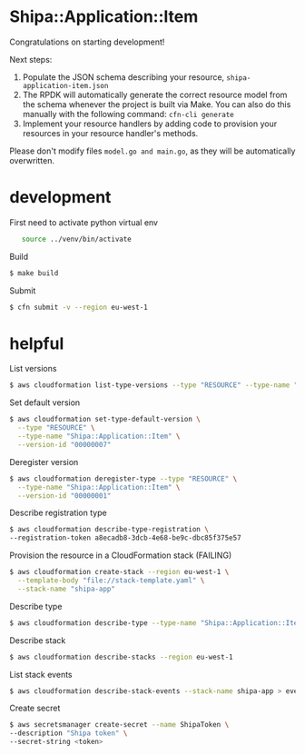 # Shipa::Application::Item

Congratulations on starting development!

Next steps:

1. Populate the JSON schema describing your resource, `shipa-application-item.json`
2. The RPDK will automatically generate the correct resource model from the
   schema whenever the project is built via Make.
   You can also do this manually with the following command: `cfn-cli generate`
3. Implement your resource handlers by adding code to provision your resources in your resource handler's methods.

Please don't modify files `model.go and main.go`, as they will be automatically overwritten.


# development

First need to activate python virtual env
```bash
   source ../venv/bin/activate
```

Build
```bash
$ make build
```

Submit
```bash
$ cfn submit -v --region eu-west-1
```

# helpful 

List versions
```bash
$ aws cloudformation list-type-versions --type "RESOURCE" --type-name "Shipa::Application::Item"
```

Set default version
```bash
$ aws cloudformation set-type-default-version \
  --type "RESOURCE" \
  --type-name "Shipa::Application::Item" \
  --version-id "00000007"
```

Deregister version
```bash
$ aws cloudformation deregister-type --type "RESOURCE" \
  --type-name "Shipa::Application::Item" \
  --version-id "00000001"
```

Describe registration type
```bash
$ aws cloudformation describe-type-registration \
--registration-token a8ecadb8-3dcb-4e68-be9c-dbc85f375e57
```

Provision the resource in a CloudFormation stack (FAILING)
```bash
$ aws cloudformation create-stack --region eu-west-1 \
  --template-body "file://stack-template.yaml" \
  --stack-name "shipa-app"
```

Describe type
```bash
$ aws cloudformation describe-type --type-name "Shipa::Application::Item" --type RESOURCE
```

Describe stack
```bash
$ aws cloudformation describe-stacks --region eu-west-1
```

List stack events
```bash
$ aws cloudformation describe-stack-events --stack-name shipa-app > events.log
```

Create secret
```bash
$ aws secretsmanager create-secret --name ShipaToken \
--description "Shipa token" \
--secret-string <token>

```